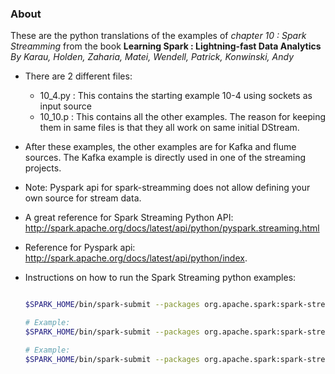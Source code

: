 ### About
These are the python translations of the examples of *chapter 10 : Spark Streamming* from the book 
**Learning Spark : Lightning-fast Data Analytics** *By Karau, Holden, Zaharia, Matei, Wendell, Patrick, Konwinski, Andy*



- There are 2 different files:
    + 10_4.py : This contains the starting example 10-4 using sockets as input source
    + 10_10.p : This contains all the other examples. The reason for keeping them in same files is that they all work on same initial DStream.
- After these examples, the other examples are for Kafka and flume sources. The Kafka example is directly used in one of the streaming projects. 

- Note: Pyspark api for spark-streamming does not allow defining your own source for stream data.
- A great reference for Spark Streaming Python API: http://spark.apache.org/docs/latest/api/python/pyspark.streaming.html

- Reference for Pyspark api: http://spark.apache.org/docs/latest/api/python/index.

- Instructions on how to run the Spark Streaming python examples:
    ```bash
    
    $SPARK_HOME/bin/spark-submit --packages org.apache.spark:spark-streaming-kafka_2.10:1.5.1 --master local[4] <Python File> [optional command line parameters] 
    
    # Example:
    $SPARK_HOME/bin/spark-submit --packages org.apache.spark:spark-streaming-kafka_2.10:1.5.1 --master local[4] 10_4.py

    # Example:
    $SPARK_HOME/bin/spark-submit --packages org.apache.spark:spark-streaming-kafka_2.10:1.5.1 --master local[4] 10_10.py logs/
    
    ```
